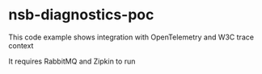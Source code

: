 # nsb-diagnostics-poc

This code example shows integration with OpenTelemetry and W3C trace context

It requires RabbitMQ and Zipkin to run